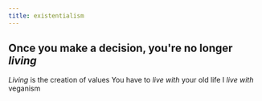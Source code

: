 ```yaml
---
title: existentialism
---
```


## Once you make a decision, you're no longer *living*
*Living* is the creation of values
You have to *live with* your old life
I *live with* veganism
##
